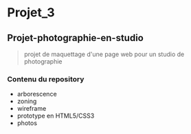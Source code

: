 # Projet_3
## Projet-photographie-en-studio
> projet de maquettage d'une page web pour un studio de photographie
### Contenu du repository
* arborescence
* zoning
* wireframe
* prototype en HTML5/CSS3
* photos
